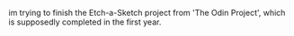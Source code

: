 im trying to finish the Etch-a-Sketch project from 'The Odin Project', which is supposedly completed in the first year.
